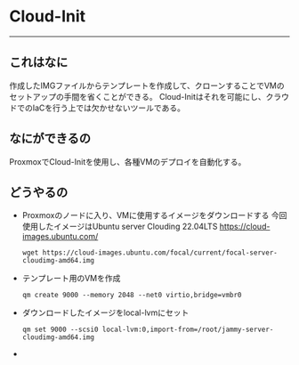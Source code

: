 # Cloud-Init

---

## これはなに

作成したIMGファイルからテンプレートを作成して、クローンすることでVMのセットアップの手間を省くことができる。
Cloud-Initはそれを可能にし、クラウドでのIaCを行う上では欠かせないツールである。

## なにができるの

ProxmoxでCloud-Initを使用し、各種VMのデプロイを自動化する。

## どうやるの

- Proxmoxのノードに入り、VMに使用するイメージをダウンロードする
  今回使用したイメージはUbuntu server Clouding 22.04LTS
  https://cloud-images.ubuntu.com/
  
  ```
  wget https://cloud-images.ubuntu.com/focal/current/focal-server-cloudimg-amd64.img
  ```

- テンプレート用のVMを作成
  
  ```
  qm create 9000 --memory 2048 --net0 virtio,bridge=vmbr0
  ```

- ダウンロードしたイメージをlocal-lvmにセット
  
  ```
  qm set 9000 --scsi0 local-lvm:0,import-from=/root/jammy-server-cloudimg-amd64.img
  ```

- 

